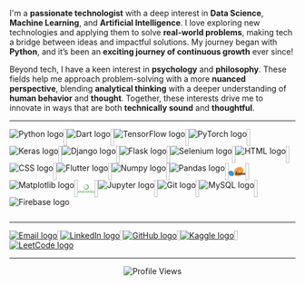 I'm a **passionate technologist** with a deep interest in **Data Science**, **Machine Learning**, and **Artificial Intelligence**. I love exploring new technologies and applying them to solve **real-world problems**, making tech a bridge between ideas and impactful solutions. My journey began with **Python**, and it’s been an **exciting journey of continuous growth** ever since!

Beyond tech, I have a keen interest in **psychology** and **philosophy**. These fields help me approach problem-solving with a more **nuanced perspective**, blending **analytical thinking** with a deeper understanding of **human behavior** and **thought**. Together, these interests drive me to innovate in ways that are both **technically sound** and **thoughtful**.

---

<div align="center" style="display: flex; flex-wrap: wrap;">
  <img src="https://skillicons.dev/icons?i=py" height="30" alt="Python logo" />
  <img width="6" />
  <img src="https://skillicons.dev/icons?i=dart" height="30" alt="Dart logo" />
  <img width="6" />
  <img src="https://skillicons.dev/icons?i=tensorflow" height="30" alt="TensorFlow logo" />
  <img width="6" />
  <img src="https://skillicons.dev/icons?i=pytorch" height="30" alt="PyTorch logo" />
  <img width="6" />
  <img src="https://upload.wikimedia.org/wikipedia/commons/a/ae/Keras_logo.svg" height="30" alt="Keras logo" />
  <img width="6" />
  <img src="https://skillicons.dev/icons?i=django" height="30" alt="Django logo" />
  <img width="6" />
  <img src="https://skillicons.dev/icons?i=flask" height="30" alt="Flask logo" />
  <img width="6" />
  <img src="https://skillicons.dev/icons?i=selenium" height="30" alt="Selenium logo" />
  <img width="6" />
  <img src="https://skillicons.dev/icons?i=html" height="30" alt="HTML logo" />
  <img width="6" />
  <img src="https://skillicons.dev/icons?i=css" height="30" alt="CSS logo" />
  <img width="6" />
  <img src="https://skillicons.dev/icons?i=flutter" height="30" alt="Flutter logo" />
  <img width="6" />
  <img src="https://cdn.jsdelivr.net/gh/devicons/devicon/icons/numpy/numpy-original.svg" height="30" alt="Numpy logo" />
  <img width="6" />
  <img src="https://cdn.jsdelivr.net/gh/devicons/devicon/icons/pandas/pandas-original.svg" height="30" alt="Pandas logo" />
  <img width="6" />
  <img src="https://github.com/devicons/devicon/blob/master/icons/scikitlearn/scikitlearn-original.svg" height="30" alt="Scikit-learn logo" />
  <img width="6" />
  <img src="https://cdn.jsdelivr.net/gh/devicons/devicon/icons/matplotlib/matplotlib-original.svg" height="30" alt="Matplotlib logo" />
  <img width="6" />
  <img src="https://github.com/devicons/devicon/blob/master/icons/anaconda/anaconda-original-wordmark.svg" height="30" alt="Conda logo" />
  <img width="6" />
  <img src="https://cdn.jsdelivr.net/gh/devicons/devicon/icons/jupyter/jupyter-original.svg" height="30" alt="Jupyter logo" />
  <img width="6" />
  <img src="https://skillicons.dev/icons?i=git" height="30" alt="Git logo" />
  <img width="6" />
  <img src="https://skillicons.dev/icons?i=mysql" height="30" alt="MySQL logo" />
  <img width="6" />
  <img src="https://skillicons.dev/icons?i=firebase" height="30" alt="Firebase logo" />
</div>

---

<div align="center" style="display: flex; flex-wrap: wrap;">
  <a href="mailto:choubey.anubhav253@gmail.com">
    <img src="https://skillicons.dev/icons?i=gmail" height="30" alt="Email logo" />
  </a>
  <img width="6" />
  <a href="https://www.linkedin.com/in/anubhav-choubey/">
    <img src="https://skillicons.dev/icons?i=linkedin" height="30" alt="LinkedIn logo" />
  </a>
  <img width="6" />
  <a href="https://github.com/LazyyVenom">
    <img src="https://skillicons.dev/icons?i=github" height="30" alt="GitHub logo" />
  </a>
  <img width="6" />
  <a href="https://www.kaggle.com/choubeyanubhav">
    <img src="https://cdn.jsdelivr.net/gh/devicons/devicon/icons/kaggle/kaggle-original.svg" height="28" alt="Kaggle logo" />
  </a>
  <img width="6" />
  <a href="https://leetcode.com/u/lazyvenom/">
    <img src="https://commons.wikimedia.org/wiki/Special:FilePath/LeetCode_Logo_1.png" height="30" alt="LeetCode logo" />
  </a>
</div>

---

<div align="center"> <img src="https://komarev.com/ghpvc/?username=LazyyVenom" alt="Profile Views" /> </div>
